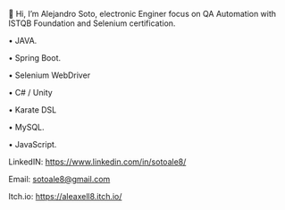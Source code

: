 👋 Hi, I’m  Alejandro Soto, electronic Enginer focus on QA Automation with ISTQB Foundation and Selenium certification.

• JAVA.

• Spring Boot.

• Selenium WebDriver

• C# / Unity

• Karate DSL

• MySQL.

• JavaScript.

LinkedIN: https://www.linkedin.com/in/sotoale8/

Email: sotoale8@gmail.com

Itch.io: https://aleaxell8.itch.io/

<!---
sotoale8/sotoale8 is a ✨ special ✨ repository because its `README.md` (this file) appears on your GitHub profile.
You can click the Preview link to take a look at your changes.
--->
